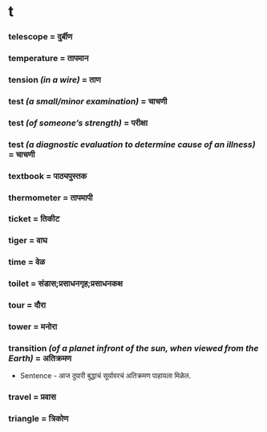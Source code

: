 # t

### telescope = दुर्बीण

### temperature = तापमान

### tension *(in a wire)* = ताण

### test *(a small/minor examination)* = चाचणी

### test *(of someone’s strength)* = परीक्षा

### test *(a diagnostic evaluation to determine cause of an illness)* = चाचणी

### textbook = पाठ्यपुस्तक

### thermometer = तापमापी

### ticket = तिकीट

### tiger = वाघ

### time = वेळ

### toilet = संडास;प्रसाधनगृह;प्रसाधनकक्ष

### tour = दौरा

### tower = मनोरा

### transition *(of a planet infront of the sun, when viewed from the Earth)* = अतिक्रमण

- Sentence - आज दुपारी बुद्धाचं सूर्यावरचं अतिक्रमण पाहायला मिळेल.

### travel = प्रवास

### triangle = त्रिकोण

